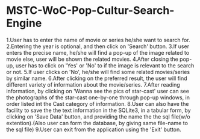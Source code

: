 # MSTC-WoC-Pop-Cultur-Search-Engine

1.User has to enter the name of movie or series he/she want to search for.
2.Entering the year is optional, and then click on 'Search' button.
3.If user enters the precise name, he/she will find a pop-up of the image related to movie else, user will be shown the related movies. 
4.After closing the pop-up, user has to click on 'Yes' or 'No' to if the image is relevant to the search or not.
5.If user clicks on 'No', he/she will find some related movies/series by similar name.
6.After clicking on the preferred result, the user will find different variety of information about the movie/series.
7.After reading information, by clicking on 'Wanna see the pics of star-cast' user can see the photographs of the star-cast one-by-one through pop-up windows, in order listed int the Cast category of information.
8.User can also have the facility to save the the text information in the SQLite3, in a tabular form, by clicking on 'Save Data' button, and providing the name the the sql file(w/o extention).(Also user can form the database, by giving same file-name to the sql file)
9.User can exit from the application using the 'Exit' button.
